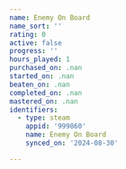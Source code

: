 ```yaml
---
name: Enemy On Board
name_sort: ''
rating: 0
active: false
progress: ''
hours_played: 1
purchased_on: .nan
started_on: .nan
beaten_on: .nan
completed_on: .nan
mastered_on: .nan
identifiers:
  - type: steam
    appid: '999860'
    name: Enemy On Board
    synced_on: '2024-08-30'

---
```

